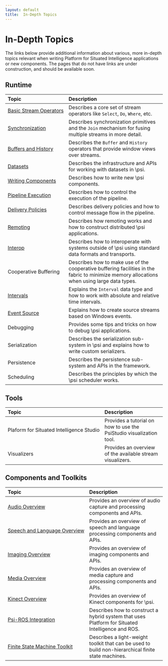 ```yaml
---
layout: default
title:  In-Depth Topics
---
```


# In-Depth Topics

The links below provide additional information about various, more in-depth topics relevant when writing Platform for Situated Intelligence applications or new components. The pages that do not have links are under construction, and should be available soon.

## Runtime

| Topic | Description |
| :----------- | :---------- |
| [Basic&nbsp;Stream&nbsp;Operators](/psi/topics/InDepth.BasicStreamOperators) | Describes a core set of stream operators like `Select`, `Do`, `Where`, etc. |
| [Synchronization](/psi/topics/InDepth.Synchronization) | Describes synchronization primitives and the `Join` mechanism for fusing multiple streams in more detail. |
| [Buffers&nbsp;and&nbsp;History](/psi/topics/InDepth.BuffersAndHistory) | Describes the `Buffer` and `History` operators that provide window views over streams. |
| [Datasets](/psi/topics/InDepth.Datasets) | Describes the infrastructure and APIs for working with datasets in \\psi. |
| [Writing&nbsp;Components](/psi/topics/InDepth.WritingComponents) | Describes how to write new \\psi components. |
| [Pipeline&nbsp;Execution](/psi/topics/InDepth.PipelineExecution) | Describes how to control the execution of the pipeline. |
| [Delivery&nbsp;Policies](/psi/topics/InDepth.DeliveryPolicies) | Describes delivery policies and how to control message flow in the pipeline. |
| [Remoting](/psi/topics/InDepth.Remoting) | Describes how remoting works and how to construct distributed \\psi applications. |
| [Interop](/psi/topics/InDepth.Interop) | Describes how to interoperate with systems outside of \\psi using standard data formats and transports. |
| Cooperative&nbsp;Buffering | Describes how to make use of the cooperative buffering facilities in the fabric to minimize memory allocations when using large data types. |
| [Intervals](/psi/topics/InDepth.Intervals) | Explains the `Interval` data type and how to work with absolute and relative time intervals. |
| [Event&nbsp;Source](/psi/topics/InDepth.EventSource) | Explains how to create source streams based on Windows events. |
| Debugging | Provides some tips and tricks on how to debug \\psi applications. |
| Serialization | Describes the serialization sub-system in \\psi and explains how to write custom serializers. |
| Persistence | Describes the persistence sub-system and APIs in the framework. |
| Scheduling | Describes the principles by which the \\psi scheduler works. |

## Tools

| Topic | Description |
| :----------- | :---------- |
| Plaform&nbsp;for&nbsp;Situated&nbsp;Intelligence&nbsp;Studio | Provides a tutorial on how to use the PsiStudio visualization tool. |
| Visualizers | Provides an overview of the available stream visualizers. |

## Components and Toolkits

| Topic | Description |
| :----------- | :---------- |
| [Audio&nbsp;Overview](/psi/topics/Overview.Audio) | Provides an overview of audio capture and processing components and APIs. |
| [Speech&nbsp;and&nbsp;Language&nbsp;Overview](/psi/topics/Overview.SpeechAndLanguage) | Provides an overview of speech and language processing components and APIs. |
| [Imaging&nbsp;Overview](/psi/topics/Overview.Imaging) | Provides an overview of imaging components and APIs. |
| [Media&nbsp;Overview](/psi/topics/Overview.Media) | Provides an overview of media capture and processing components and APIs. |
| [Kinect&nbsp;Overview](/psi/topics/Overview.Kinect) | Provides an overview of Kinect components for \\psi. |
| [Psi-ROS&nbsp;Integration](/psi/topics/InDepth.PsiROSIntegration) | Describes how to construct a hybrid system that uses Platform for Situated Intelligence and ROS. |
| [Finite&nbsp;State&nbsp;Machine&nbsp;Toolkit](/psi/topics/InDepth.FiniteStateMachineToolkit) | Describes a light-weight toolkit that can be used to build non-hierarchical finite state machines. |
